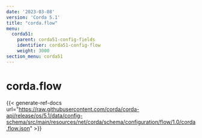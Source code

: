 ```yaml
---
date: '2023-03-08'
version: 'Corda 5.1'
title: "corda.flow"
menu:
  corda51:
    parent: corda51-config-fields
    identifier: corda51-config-flow
    weight: 3000
section_menu: corda51
---
```

# corda.flow
{{< generate-ref-docs url="https://raw.githubusercontent.com/corda/corda-api/release/os/5.1/data/config-schema/src/main/resources/net/corda/schema/configuration/flow/1.0/corda.flow.json" >}}